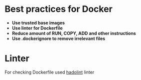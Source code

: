 # Best practices for Docker
- **Use trusted base images**
- **Use linter for Dockerfile**
- **Reduce amount of RUN, COPY, ADD and other instructions**
- **Use .dockerignore to remove irrelevant files**
# Linter
For checking Dockerfile used [hadolint](https://github.com/hadolint/hadolint) linter